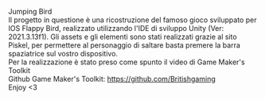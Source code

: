 Jumping Bird </br>
Il progetto in questione è una ricostruzione del famoso gioco sviluppato per IOS Flappy Bird, realizzato utilizzando l'IDE di sviluppo Unity (Ver: 2021.3.13f1). Gli assets e gli elementi sono stati realizzati grazie al sito Piskel, per permettere al personaggio di saltare basta premere la barra spaziatrice sul vostro dispositivo.
</br>Per la realizzazione è stato preso come spunto il video di Game Maker's Toolkit </br>
Github Game Maker's Toolkit: https://github.com/Britishgaming </br>
Enjoy <3 
